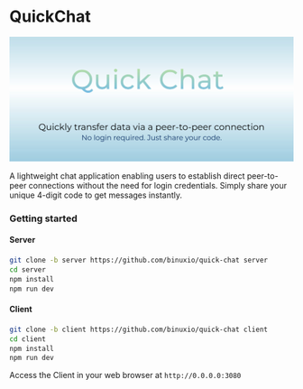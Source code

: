 # QuickChat

![banner](quickchat-banner.jpg)

A lightweight chat application enabling users to establish direct peer-to-peer connections without the need for login credentials. Simply share your unique 4-digit code to get messages instantly.

### Getting started

#### Server
```bash
git clone -b server https://github.com/binuxio/quick-chat server
cd server
npm install
npm run dev
```
#### Client
```bash
git clone -b client https://github.com/binuxio/quick-chat client
cd client
npm install
npm run dev
```

Access the Client in your web browser at `http://0.0.0.0:3080`
